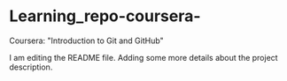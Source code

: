 # Learning_repo-coursera-
Coursera: "Introduction to Git and GitHub"

I am editing the README file. Adding some more details about the project 
description.
